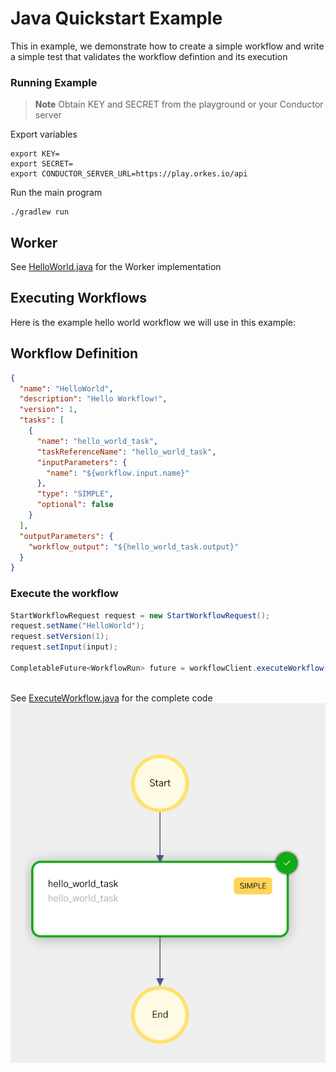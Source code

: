 # Java Quickstart Example
This in example, we demonstrate how to create a simple workflow
and write a simple test that validates the workflow defintion and its execution


### Running Example

> **Note**
Obtain KEY and SECRET from the playground or your Conductor server

Export variables
```shell
export KEY=
export SECRET=
export CONDUCTOR_SERVER_URL=https://play.orkes.io/api
```

Run the main program
```shell
./gradlew run

```

## Worker
See [HelloWorld.java](src/main/java/io/orkes/samples/quickstart/HelloWorld.java) for the Worker implementation

## Executing Workflows
Here is the example hello world workflow we will use in this example:

## Workflow Definition

```json
{
  "name": "HelloWorld",
  "description": "Hello Workflow!",
  "version": 1,
  "tasks": [
    {
      "name": "hello_world_task",
      "taskReferenceName": "hello_world_task",
      "inputParameters": {
        "name": "${workflow.input.name}"
      },
      "type": "SIMPLE",
      "optional": false
    }
  ],
  "outputParameters": {
    "workflow_output": "${hello_world_task.output}"
  }
}
```
### Execute the workflow
```java
StartWorkflowRequest request = new StartWorkflowRequest();
request.setName("HelloWorld");
request.setVersion(1);
request.setInput(input);

CompletableFuture<WorkflowRun> future = workflowClient.executeWorkflow(request, null);
        
```
See [ExecuteWorkflow.java](src/main/java/io/orkes/samples/quickstart/ExecuteWorkflow.java) for the complete code
![Hello World Workflow](src/main/resources/workflow.png)